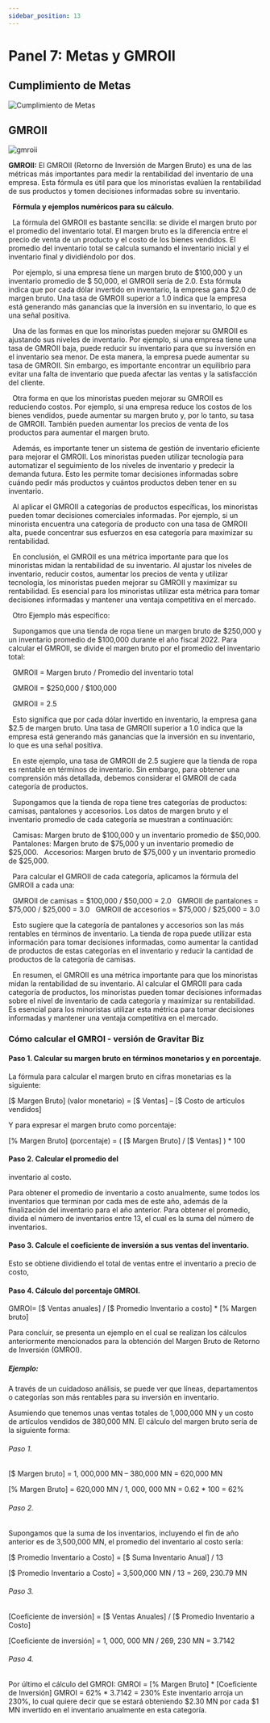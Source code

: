 ```yaml
---
sidebar_position: 13
---
```

# Panel 7: Metas y GMROII

## Cumplimiento de Metas
![Cumplimiento de Metas](../../static/img/cumplimientometas.png)

## GMROII
![gmroii](../../static/img/gmroi.png)

**GMROII:** El GMROII (Retorno de Inversión de Margen Bruto) es una de las métricas más importantes para medir la rentabilidad del inventario de una empresa. Esta fórmula es útil para que los minoristas evalúen la rentabilidad de sus productos y tomen decisiones informadas sobre su inventario. 

&nbsp; **Fórmula y ejemplos numéricos para su cálculo.**

&nbsp; La fórmula del GMROII es bastante sencilla: se divide el margen bruto por el promedio del inventario total. El margen bruto es la diferencia entre el precio de venta de un producto y el costo de los bienes vendidos. El promedio del inventario total se calcula sumando el inventario inicial y el inventario final y dividiéndolo por dos.

&nbsp; Por ejemplo, si una empresa tiene un margen bruto de \$100,000 y un inventario promedio de \$ 50,000, el GMROII sería de 2.0. Esta fórmula indica que por cada dólar invertido en inventario, la empresa gana \$2.0 de margen bruto. Una tasa de GMROII superior a 1.0 indica que la empresa está generando más ganancias que la inversión en su inventario, lo que es una señal positiva.

&nbsp; Una de las formas en que los minoristas pueden mejorar su GMROII es ajustando sus niveles de inventario. Por ejemplo, si una empresa tiene una tasa de GMROII baja, puede reducir su inventario para que su inversión en el inventario sea menor. De esta manera, la empresa puede aumentar su tasa de GMROII. Sin embargo, es importante encontrar un equilibrio para evitar una falta de inventario que pueda afectar las ventas y la satisfacción del cliente.

&nbsp; Otra forma en que los minoristas pueden mejorar su GMROII es reduciendo costos. Por ejemplo, si una empresa reduce los costos de los bienes vendidos, puede aumentar su margen bruto y, por lo tanto, su tasa de GMROII. También pueden aumentar los precios de venta de los productos para aumentar el margen bruto.

&nbsp; Además, es importante tener un sistema de gestión de inventario eficiente para mejorar el GMROII. Los minoristas pueden utilizar tecnología para automatizar el seguimiento de los niveles de inventario y predecir la demanda futura. Esto les permite tomar decisiones informadas sobre cuándo pedir más productos y cuántos productos deben tener en su inventario.

&nbsp; Al aplicar el GMROII a categorías de productos específicas, los minoristas pueden tomar decisiones comerciales informadas. Por ejemplo, si un minorista encuentra una categoría de producto con una tasa de GMROII alta, puede concentrar sus esfuerzos en esa categoría para maximizar su rentabilidad.

&nbsp; En conclusión, el GMROII es una métrica importante para que los minoristas midan la rentabilidad de su inventario. Al ajustar los niveles de inventario, reducir costos, aumentar los precios de venta y utilizar tecnología, los minoristas pueden mejorar su GMROII y maximizar su rentabilidad. Es esencial para los minoristas utilizar esta métrica para tomar decisiones informadas y mantener una ventaja competitiva en el mercado.

&nbsp; Otro Ejemplo más específico:

&nbsp; Supongamos que una tienda de ropa tiene un margen bruto de \$250,000 y un inventario promedio de \$100,000 durante el año fiscal 2022. Para calcular el GMROII, se divide el margen bruto por el promedio del inventario total:

&nbsp; GMROII = Margen bruto / Promedio del inventario total

&nbsp; GMROII = \$250,000 / \$100,000

&nbsp; GMROII = 2.5

&nbsp; Esto significa que por cada dólar invertido en inventario, la empresa gana \$2.5 de margen bruto. Una tasa de GMROII superior a 1.0 indica que la empresa está generando más ganancias que la inversión en su inventario, lo que es una señal positiva.

&nbsp; En este ejemplo, una tasa de GMROII de 2.5 sugiere que la tienda de ropa es rentable en términos de inventario. Sin embargo, para obtener una comprensión más detallada, debemos considerar el GMROII de cada categoría de productos.

&nbsp; Supongamos que la tienda de ropa tiene tres categorías de productos: camisas, pantalones y accesorios. Los datos de margen bruto y el inventario promedio de cada categoría se muestran a continuación:

&nbsp; Camisas: Margen bruto de \$100,000 y un inventario promedio de \$50,000.
&nbsp; Pantalones: Margen bruto de \$75,000 y un inventario promedio de \$25,000.
&nbsp; Accesorios: Margen bruto de \$75,000 y un inventario promedio de \$25,000.

&nbsp; Para calcular el GMROII de cada categoría, aplicamos la fórmula del GMROII a cada una:

&nbsp; GMROII de camisas = \$100,000 / \$50,000 = 2.0
&nbsp; GMROII de pantalones = \$75,000 / \$25,000 = 3.0
&nbsp; GMROII de accesorios = \$75,000 / \$25,000 = 3.0

&nbsp; Esto sugiere que la categoría de pantalones y accesorios son las más rentables en términos de inventario. La tienda de ropa puede utilizar esta información para tomar decisiones informadas, como aumentar la cantidad de productos de estas categorías en el inventario y reducir la cantidad de productos de la categoría de camisas.

&nbsp; En resumen, el GMROII es una métrica importante para que los minoristas midan la rentabilidad de su inventario. Al calcular el GMROII para cada categoría de productos, los minoristas pueden tomar decisiones informadas sobre el nivel de inventario de cada categoría y maximizar su rentabilidad. Es esencial para los minoristas utilizar esta métrica para tomar decisiones informadas y mantener una ventaja competitiva en el mercado.

### **Cómo calcular el GMROI - versión de Gravitar Biz**

#### Paso 1. Calcular su margen bruto en términos monetarios y en porcentaje.
La fórmula para calcular el margen bruto en cifras monetarias es la siguiente:


[\$ Margen Bruto] (valor monetario) = [\$ Ventas] – [\$ Costo de artículos vendidos]


Y para expresar el margen bruto como porcentaje:


[% Margen Bruto] (porcentaje) = ( [\$ Margen Bruto] / [\$ Ventas] ) * 100


#### Paso 2. Calcular el promedio del 
inventario al costo.


Para obtener el promedio de inventario a costo anualmente, sume todos los inventarios que terminan por cada mes de este año, además de la finalización del inventario para el año anterior. Para obtener el promedio, divida el número de inventarios entre 13, el cual es la suma  del número de inventarios.


#### Paso 3. Calcule el coeficiente de inversión a sus ventas del inventario.
Esto se obtiene dividiendo el total de ventas entre el inventario a precio de costo,


#### Paso 4. Cálculo del porcentaje GMROI.
GMROI= [\$ Ventas anuales] / [\$ Promedio Inventario a costo] * [% Margen bruto]


Para concluir,  se presenta un ejemplo en el cual se realizan los cálculos anteriormente mencionados para la obtención del Margen Bruto de Retorno de Inversión (GMROI).


##### Ejemplo:


A través de un cuidadoso análisis, se puede ver que líneas, departamentos o categorías son más rentables para su inversión en inventario.


Asumiendo que tenemos unas ventas totales de 1,000,000 MN y un costo de artículos vendidos de 380,000 MN. El cálculo del margen bruto sería de la siguiente forma:


###### Paso 1.


[\$ Margen bruto] = 1, 000,000 MN – 380,000 MN = 620,000 MN


[% Margen Bruto] = 620,000 MN / 1, 000, 000 MN = 0.62 * 100 = 62%


###### Paso 2.


Supongamos que la suma de los inventarios, incluyendo el fin de año anterior es de 3,500,000 MN, el promedio del inventario al costo sería:


[\$ Promedio Inventario a Costo] = [\$ Suma Inventario Anual] / 13


[\$ Promedio Inventario a Costo] = 3,500,000 MN / 13 = 269, 230.79 MN


###### Paso 3.


[Coeficiente de inversión] = [\$ Ventas Anuales] / [\$ Promedio Inventario a Costo]


[Coeficiente de inversión] = 1, 000, 000 MN / 269, 230 MN = 3.7142


###### Paso 4.


Por último el cálculo del GMROI:
GMROI = [% Margen Bruto] * [Coeficiente de Inversión]
GMROI =  62% * 3.7142 = 230%
Este inventario arroja un 230%, lo cual quiere decir que se estará obteniendo \$2.30 MN por cada  \$1 MN invertido en el inventario anualmente en esta categoría.
